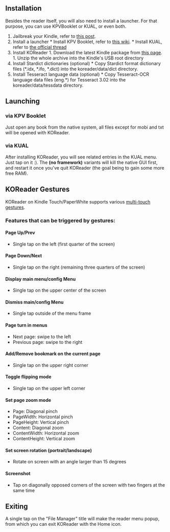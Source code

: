 ## Installation
Besides the reader itself, you will also need to install a launcher. For that purpose, you can use KPVBooklet or KUAL, or even both.

  1. Jailbreak your Kindle, refer to [this post](http://www.mobileread.com/forums/showthread.php?t=186645).
  1. Install a launcher
    * Install KPV Booklet, refer to [this wiki](https://github.com/koreader/kpvbooklet/wiki).
    * Install KUAL, refer to [the official thread](http://www.mobileread.com/forums/showthread.php?t=203326)
  1. Install KOReader
    1. Download the latest Kindle package from [this page](https://github.com/koreader/koreader/wiki/Download).
    1. Unzip the whole archive into the Kindle's USB root directory
  1. Install Stardict dictionaries (optional)
    * Copy Stardict format dictionary files (*.idx, *.ifo, *.dict) into the koreader/data/dict directory.
  1. Install Tesseract language data (optional)
    * Copy Tesseract-OCR language data files (eng.*) for Tesseract 3.02 into the koreader/data/tessdata directory.

## Launching
### via KPV Booklet
Just open any book from the native system, all files except for mobi and txt will be opened with KOReader.
### via KUAL
After installing KOReader, you will see related entries in the KUAL menu. Just tap on it :). The **(no framework)** variants will kill the native GUI first, and restart it once you've quit KOReader (the goal being to gain some more free RAM).

## KOReader Gestures
KOReader on Kindle Touch/PaperWhite supports various [multi-touch gestures](http://en.wikipedia.org/wiki/Multi-touch#Multi-touch_gestures).

### Features that can be triggered by gestures:
#### Page Up/Prev
  * Single tap on the left (first quarter of the screen)

#### Page Down/Next
  * Single tap on the right (remaining three quarters of the screen)

#### Display main menu/config Menu
  * Single tap on the upper center of the screen

#### Dismiss main/config Menu
  * Single tap outside of the menu frame

#### Page turn in menus
  * Next page: swipe to the left
  * Previous page: swipe to the right

#### Add/Remove bookmark on the current page
  * Single tap on the upper right corner

#### Toggle flipping mode
  * Single tap on the upper left corner

#### Set page zoom mode
  * Page: Diagonal pinch
  * PageWidth: Horizontal pinch
  * PageHeight: Vertical pinch
  * Content: Diagonal zoom
  * ContentWidth: Horizontal zoom
  * ContentHeight: Vertical zoom

#### Set screen rotation (portrait/landscape)
  * Rotate on screen with an angle larger than 15 degrees

#### Screenshot
  * Tap on diagonally opposed corners of the screen with two fingers at the same time

## Exiting
A single tap on the "File Manager" title will make the reader menu popup, from which you can exit KOReader with the Home icon.